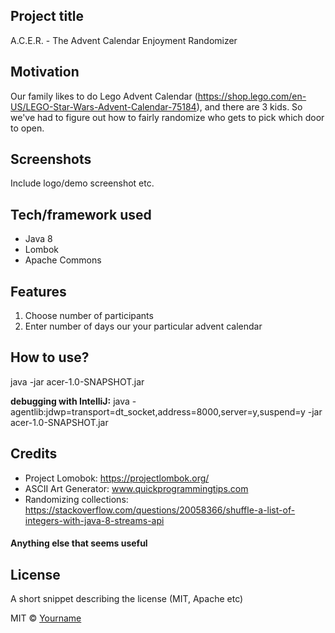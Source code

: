 ## Project title
A.C.E.R. - The Advent Calendar Enjoyment Randomizer

## Motivation
Our family likes to do Lego Advent Calendar (https://shop.lego.com/en-US/LEGO-Star-Wars-Advent-Calendar-75184), and there are 3 kids. So we've had to figure out how to fairly randomize
who gets to pick which door to open.

## Screenshots
Include logo/demo screenshot etc.

## Tech/framework used
- Java 8
- Lombok
- Apache Commons

## Features
1. Choose number of participants
2. Enter number of days our your particular advent calendar

## How to use?
java -jar acer-1.0-SNAPSHOT.jar

**debugging with IntelliJ:**
java -agentlib:jdwp=transport=dt_socket,address=8000,server=y,suspend=y -jar acer-1.0-SNAPSHOT.jar

## Credits
- Project Lomobok: https://projectlombok.org/
- ASCII Art Generator: www.quickprogrammingtips.com
- Randomizing collections: https://stackoverflow.com/questions/20058366/shuffle-a-list-of-integers-with-java-8-streams-api

#### Anything else that seems useful

## License
A short snippet describing the license (MIT, Apache etc)

MIT © [Yourname]()